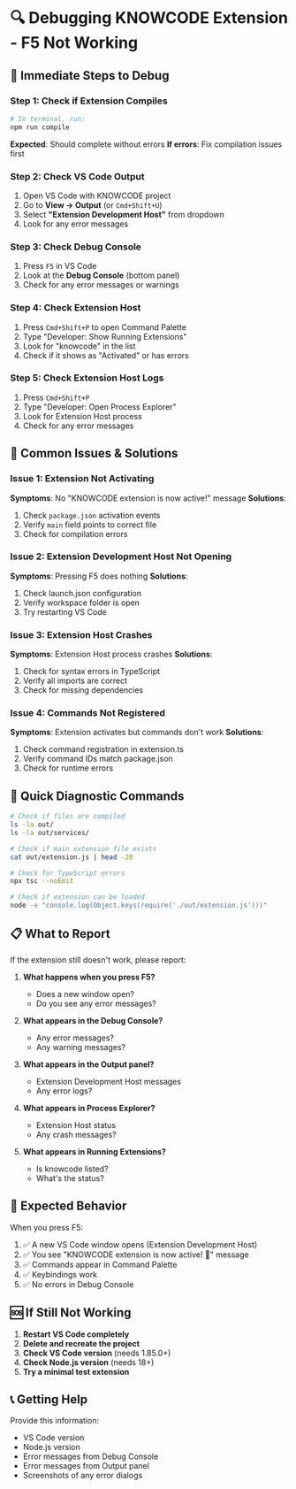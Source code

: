 # 🔍 Debugging KNOWCODE Extension - F5 Not Working

## 🚨 **Immediate Steps to Debug**

### **Step 1: Check if Extension Compiles**
```bash
# In terminal, run:
npm run compile
```
**Expected**: Should complete without errors
**If errors**: Fix compilation issues first

### **Step 2: Check VS Code Output**
1. Open VS Code with KNOWCODE project
2. Go to **View → Output** (or `Cmd+Shift+U`)
3. Select **"Extension Development Host"** from dropdown
4. Look for any error messages

### **Step 3: Check Debug Console**
1. Press `F5` in VS Code
2. Look at the **Debug Console** (bottom panel)
3. Check for any error messages or warnings

### **Step 4: Check Extension Host**
1. Press `Cmd+Shift+P` to open Command Palette
2. Type "Developer: Show Running Extensions"
3. Look for "knowcode" in the list
4. Check if it shows as "Activated" or has errors

### **Step 5: Check Extension Host Logs**
1. Press `Cmd+Shift+P`
2. Type "Developer: Open Process Explorer"
3. Look for Extension Host process
4. Check for any error messages

## 🔧 **Common Issues & Solutions**

### **Issue 1: Extension Not Activating**
**Symptoms**: No "KNOWCODE extension is now active!" message
**Solutions**:
1. Check `package.json` activation events
2. Verify `main` field points to correct file
3. Check for compilation errors

### **Issue 2: Extension Development Host Not Opening**
**Symptoms**: Pressing F5 does nothing
**Solutions**:
1. Check launch.json configuration
2. Verify workspace folder is open
3. Try restarting VS Code

### **Issue 3: Extension Host Crashes**
**Symptoms**: Extension Host process crashes
**Solutions**:
1. Check for syntax errors in TypeScript
2. Verify all imports are correct
3. Check for missing dependencies

### **Issue 4: Commands Not Registered**
**Symptoms**: Extension activates but commands don't work
**Solutions**:
1. Check command registration in extension.ts
2. Verify command IDs match package.json
3. Check for runtime errors

## 🎯 **Quick Diagnostic Commands**

```bash
# Check if files are compiled
ls -la out/
ls -la out/services/

# Check if main extension file exists
cat out/extension.js | head -20

# Check for TypeScript errors
npx tsc --noEmit

# Check if extension can be loaded
node -e "console.log(Object.keys(require('./out/extension.js')))"
```

## 📋 **What to Report**

If the extension still doesn't work, please report:

1. **What happens when you press F5?**
   - Does a new window open?
   - Do you see any error messages?

2. **What appears in the Debug Console?**
   - Any error messages?
   - Any warning messages?

3. **What appears in the Output panel?**
   - Extension Development Host messages
   - Any error logs?

4. **What appears in Process Explorer?**
   - Extension Host status
   - Any crash messages?

5. **What appears in Running Extensions?**
   - Is knowcode listed?
   - What's the status?

## 🚀 **Expected Behavior**

When you press F5:
1. ✅ A new VS Code window opens (Extension Development Host)
2. ✅ You see "KNOWCODE extension is now active! 🎉" message
3. ✅ Commands appear in Command Palette
4. ✅ Keybindings work
5. ✅ No errors in Debug Console

## 🆘 **If Still Not Working**

1. **Restart VS Code completely**
2. **Delete and recreate the project**
3. **Check VS Code version** (needs 1.85.0+)
4. **Check Node.js version** (needs 18+)
5. **Try a minimal test extension**

## 📞 **Getting Help**

Provide this information:
- VS Code version
- Node.js version
- Error messages from Debug Console
- Error messages from Output panel
- Screenshots of any error dialogs
